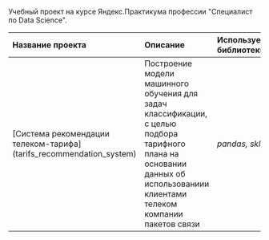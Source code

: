 Учебный проект на курсе Яндекс.Практикума профессии "Специалист по Data Science".

| Название проекта | Описание | Используемые библиотеки | 
| :---------------------- | :---------------------- | :---------------------- |
| [Система рекомендации телеком-тарифа] (tarifs_recommendation_system) | Построение модели машинного обучения для задач классификации, с целью подбора тарифного плана  на основании данных об использованиии клиентами телеком компании пакетов связи| *pandas, sklearn* |
